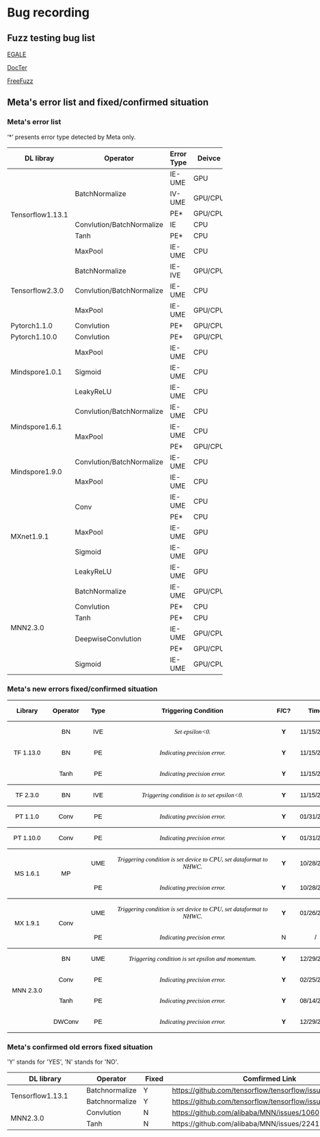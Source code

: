 # Bug recording 
## Fuzz testing bug list
[EGALE](https://github.com/lin-tan/eagle/tree/main/bug-reproduction)

[DocTer](https://docs.google.com/spreadsheets/d/1DgupQBMVpybHtyOhCO0fRb-oJDZbZSbo7H-AG36AE_c/edit?pli=1#gid=1383411354)

[FreeFuzz](https://github.com/ise-uiuc/FreeFuzz/tree/main/data)

##  Meta's error list and fixed/confirmed situation
### Meta's error list
‘*’ presents error type detected by Meta only.
<table class="tg">
<thead>
  <tr>
    <th class="tg-0lax"> DL&nbsp;libray   </th>
    <th class="tg-0lax">Operator   </th>
    <th class="tg-0lax">Error Type   </th>
    <th class="tg-0lax"> Deivce   </th>
  </tr>
</thead>
<tbody>
  <tr>
    <td class="tg-0lax" rowspan="6">Tensorflow1.13.1   </td>
    <td class="tg-0lax" rowspan="3">BatchNormalize   </td>
    <td class="tg-0lax">IE-UME   </td>
    <td class="tg-0lax">GPU   </td>
  </tr>
  <tr>
    <td class="tg-0lax">IV-UME   </td>
    <td class="tg-0lax">GPU/CPU   </td>
  </tr>
  <tr>
    <td class="tg-0lax">PE*   </td>
    <td class="tg-0lax">GPU/CPU   </td>
  </tr>
  <tr>
    <td class="tg-0lax">Convlution/BatchNormalize   </td>
    <td class="tg-0lax">IE   </td>
    <td class="tg-0lax">CPU</td>
  </tr>
  <tr>
    <td class="tg-0lax">Tanh   </td>
    <td class="tg-0lax">PE* </td>
    <td class="tg-0lax">CPU   </td>
  </tr>
  <tr>
    <td class="tg-0lax">MaxPool   </td>
    <td class="tg-0lax">IE-UME   </td>
    <td class="tg-0lax">CPU   </td>
  </tr>
  <tr>
    <td class="tg-0lax" rowspan="3">Tensorflow2.3.0   </td>
    <td class="tg-0lax">BatchNormalize   </td>
    <td class="tg-0lax">IE-IVE   </td>
    <td class="tg-0lax">GPU/CPU   </td>
  </tr>
  <tr>
    <td class="tg-0lax">Convlution/BatchNormalize   </td>
    <td class="tg-0lax">IE-UME   </td>
    <td class="tg-0lax">CPU   </td>
  </tr>
  <tr>
    <td class="tg-0lax">MaxPool   </td>
    <td class="tg-0lax">IE-UME   </td>
    <td class="tg-0lax">GPU/CPU   </td>
  </tr>
  <tr>
    <td class="tg-0lax">Pytorch1.1.0   </td>
    <td class="tg-0lax">Convlution   </td>
    <td class="tg-0lax">PE*   </td>
    <td class="tg-0lax">GPU/CPU   </td>
  </tr>
  <tr>
    <td class="tg-0lax">Pytorch1.10.0   </td>
    <td class="tg-0lax">Convlution   </td>
    <td class="tg-0lax">PE*   </td>
    <td class="tg-0lax">GPU/CPU   </td>
  </tr>
  <tr>
    <td class="tg-0lax" rowspan="3">Mindspore1.0.1   <br></td>
    <td class="tg-0lax">MaxPool   </td>
    <td class="tg-0lax">IE-UME</td>
    <td class="tg-0lax">CPU</td>
  </tr>
  <tr>
    <td class="tg-0lax">Sigmoid</td>
    <td class="tg-0lax">IE-UME </td>
    <td class="tg-0lax">CPU</td>
  </tr>
  <tr>
    <td class="tg-0lax">LeakyReLU   </td>
    <td class="tg-0lax">IE-UME   </td>
    <td class="tg-0lax">CPU   </td>
  </tr>
  <tr>
    <td class="tg-0lax" rowspan="3">Mindspore1.6.1   </td>
    <td class="tg-0lax">Convlution/BatchNormalize   </td>
    <td class="tg-0lax">IE-UME   </td>
    <td class="tg-0lax">CPU   </td>
  </tr>
  <tr>
    <td class="tg-0lax" rowspan="2">MaxPool   </td>
    <td class="tg-0lax">IE-UME   </td>
    <td class="tg-0lax">CPU   </td>
  </tr>
  <tr>
    <td class="tg-0lax">PE*   </td>
    <td class="tg-0lax">GPU/CPU   </td>
  </tr>
  <tr>
    <td class="tg-0lax" rowspan="2">Mindspore1.9.0   </td>
    <td class="tg-0lax">Convlution/BatchNormalize   </td>
    <td class="tg-0lax">IE-UME   </td>
    <td class="tg-0lax">CPU   </td>
  </tr>
  <tr>
    <td class="tg-0lax">MaxPool   </td>
    <td class="tg-0lax">IE-UME   </td>
    <td class="tg-0lax">CPU   </td>
  </tr>
  <tr>
    <td class="tg-0lax" rowspan="5">MXnet1.9.1   </td>
    <td class="tg-0lax" rowspan="2">Conv   </td>
    <td class="tg-0lax"> IE-UME</td>
    <td class="tg-0lax"> CPU   </td>
  </tr>
  <tr>
    <td class="tg-0lax"> PE*   </td>
    <td class="tg-0lax">  CPU   </td>
  </tr>
  <tr>
    <td class="tg-0lax">MaxPool   </td>
    <td class="tg-0lax">IE-UME   </td>
    <td class="tg-0lax">GPU   </td>
  </tr>
  <tr>
    <td class="tg-0lax">Sigmoid   </td>
    <td class="tg-0lax">IE-UME   </td>
    <td class="tg-0lax">GPU   </td>
  </tr>
  <tr>
    <td class="tg-0lax">LeakyReLU   </td>
    <td class="tg-0lax">IE-UME   </td>
    <td class="tg-0lax">GPU   </td>
  </tr>
  <tr>
    <td class="tg-0lax" rowspan="6">MNN2.3.0   </td>
    <td class="tg-0lax"> BatchNormalize   </td>
    <td class="tg-0lax">IE-UME   </td>
    <td class="tg-0lax">GPU/CPU   </td>
  </tr>
  <tr>
    <td class="tg-0lax">Convlution   </td>
    <td class="tg-0lax">PE*   </td>
    <td class="tg-0lax">CPU</td>
  </tr>
  <tr>
    <td class="tg-0lax">Tanh </td>
    <td class="tg-0lax">PE*   </td>
    <td class="tg-0lax">CPU   </td>
  </tr>
  <tr>
    <td class="tg-0lax" rowspan="2">DeepwiseConvlution</td>
    <td class="tg-0lax">IE-UME   </td>
    <td class="tg-0lax">GPU/CPU   </td>
  </tr>
  <tr>
    <td class="tg-0lax">PE*</td>
    <td class="tg-0lax">GPU/CPU   </td>
  </tr>
  <tr>
    <td class="tg-0lax">Sigmoid   </td>
    <td class="tg-0lax">IE-UME   </td>
    <td class="tg-0lax">GPU/CPU   </td>
  </tr>
</tbody>
</table>

### Meta's new errors fixed/confirmed situation

<table class="MsoNormalTable" border="0" cellspacing="0" cellpadding="0" width="1103" style="width:827.4pt;border-collapse:collapse;mso-yfti-tbllook:1184;
 mso-padding-alt:0cm 5.4pt 0cm 5.4pt">
 <tbody><tr style="mso-yfti-irow:0;mso-yfti-firstrow:yes;height:22.7pt">
  <td width="79" nowrap="" style="width:59.0pt;border-top:solid windowtext 1.0pt;
  border-left:none;border-bottom:solid windowtext 1.0pt;border-right:none;
  padding:0cm 5.4pt 0cm 5.4pt;height:22.7pt">
  <p class="MsoNormal" align="center" style="text-align:center;mso-pagination:widow-orphan"><b><span lang="EN-US" style="font-size:11.0pt;font-family:&quot;Arial Unicode MS&quot;,sans-serif;
  color:black;mso-font-kerning:0pt">Library<o:p></o:p></span></b></p>
  </td>
  <td width="75" nowrap="" style="width:56.0pt;border-top:solid windowtext 1.0pt;
  border-left:none;border-bottom:solid windowtext 1.0pt;border-right:none;
  padding:0cm 5.4pt 0cm 5.4pt;height:22.7pt">
  <p class="MsoNormal" align="center" style="text-align:center;mso-pagination:widow-orphan"><b><span lang="EN-US" style="font-size:11.0pt;font-family:&quot;Arial Unicode MS&quot;,sans-serif;
  color:black;mso-font-kerning:0pt">Operator<o:p></o:p></span></b></p>
  </td>
  <td width="47" nowrap="" style="width:35.4pt;border-top:solid windowtext 1.0pt;
  border-left:none;border-bottom:solid windowtext 1.0pt;border-right:none;
  padding:0cm 5.4pt 0cm 5.4pt;height:22.7pt">
  <p class="MsoNormal" align="center" style="text-align:center;mso-pagination:widow-orphan"><b><span lang="EN-US" style="font-size:11.0pt;font-family:&quot;Arial Unicode MS&quot;,sans-serif;
  color:black;mso-font-kerning:0pt">Type<o:p></o:p></span></b></p>
  </td>
  <td width="480" style="width:359.9pt;border-top:solid windowtext 1.0pt;
  border-left:none;border-bottom:solid windowtext 1.0pt;border-right:none;
  padding:0cm 5.4pt 0cm 5.4pt;height:22.7pt">
  <p class="MsoNormal" align="center" style="text-align:center;mso-pagination:widow-orphan"><b><span lang="EN-US" style="font-size:11.0pt;font-family:&quot;Arial Unicode MS&quot;,sans-serif;
  color:black;mso-font-kerning:0pt">Triggering Condition<o:p></o:p></span></b></p>
  </td>
  <td width="19" nowrap="" style="width:14.2pt;border-top:solid windowtext 1.0pt;
  border-left:none;border-bottom:solid windowtext 1.0pt;border-right:none;
  padding:0cm 5.4pt 0cm 5.4pt;height:22.7pt">
  <p class="MsoNormal" align="center" style="text-align:center;mso-pagination:widow-orphan"><b><span lang="EN-US" style="font-size:11.0pt;font-family:&quot;Arial Unicode MS&quot;,sans-serif;
  color:black;mso-font-kerning:0pt">F/C?<o:p></o:p></span></b></p>
  </td>
  <td width="88" nowrap="" style="width:65.7pt;border-top:solid windowtext 1.0pt;
  border-left:none;border-bottom:solid windowtext 1.0pt;border-right:none;
  padding:0cm 5.4pt 0cm 5.4pt;height:22.7pt">
  <p class="MsoNormal" align="center" style="text-align:center;mso-pagination:widow-orphan"><b><span lang="EN-US" style="font-size:11.0pt;font-family:&quot;Arial Unicode MS&quot;,sans-serif;
  color:black;mso-font-kerning:0pt">Time<o:p></o:p></span></b></p>
  </td>
  <td width="316" nowrap="" style="width:237.2pt;border-top:solid windowtext 1.0pt;
  border-left:none;border-bottom:solid windowtext 1.0pt;border-right:none;
  padding:0cm 5.4pt 0cm 5.4pt;height:22.7pt">
  <p class="MsoNormal" align="center" style="text-align:center;mso-pagination:widow-orphan"><b><span lang="EN-US" style="font-size:11.0pt;font-family:&quot;Arial Unicode MS&quot;,sans-serif;
  color:black;mso-font-kerning:0pt">Url<o:p></o:p></span></b></p>
  </td>
 </tr>
 <tr style="mso-yfti-irow:1;height:22.7pt">
  <td width="79" nowrap="" rowspan="3" style="width:59.0pt;border:none;border-bottom:
  solid black 1.0pt;mso-border-bottom-alt:solid black .5pt;padding:0cm 5.4pt 0cm 5.4pt;
  height:22.7pt">
  <p class="MsoNormal" align="center" style="text-align:center;mso-pagination:widow-orphan"><span lang="EN-US" style="font-size:11.0pt;font-family:&quot;Arial Unicode MS&quot;,sans-serif;
  color:black;mso-font-kerning:0pt">TF 1.13.0<o:p></o:p></span></p>
  </td>
  <td width="75" nowrap="" style="width:56.0pt;padding:0cm 5.4pt 0cm 5.4pt;
  height:22.7pt">
  <p class="MsoNormal" align="center" style="text-align:center;mso-pagination:widow-orphan"><span lang="EN-US" style="font-size:11.0pt;font-family:&quot;Arial Unicode MS&quot;,sans-serif;
  color:black;mso-font-kerning:0pt">BN<o:p></o:p></span></p>
  </td>
  <td width="47" nowrap="" style="width:35.4pt;padding:0cm 5.4pt 0cm 5.4pt;
  height:22.7pt">
  <p class="MsoNormal" align="center" style="text-align:center;mso-pagination:widow-orphan"><span lang="EN-US" style="font-size:11.0pt;font-family:&quot;Arial Unicode MS&quot;,sans-serif;
  color:black;mso-font-kerning:0pt">IVE<o:p></o:p></span></p>
  </td>
  <td width="480" style="width:359.9pt;padding:0cm 5.4pt 0cm 5.4pt;height:22.7pt">
  <p class="MsoNormal" align="center" style="text-align:center;mso-pagination:widow-orphan"><i><span lang="EN-US" style="font-size:11.0pt;font-family:&quot;Times New Roman&quot;,serif;
  mso-fareast-font-family:等线;color:black;mso-font-kerning:0pt">Set
  epsilon&lt;0.<o:p></o:p></span></i></p>
  </td>
  <td width="19" nowrap="" style="width:14.2pt;padding:0cm 5.4pt 0cm 5.4pt;
  height:22.7pt">
  <p class="MsoNormal" align="center" style="text-align:center;mso-pagination:widow-orphan"><b><span lang="EN-US" style="font-size:11.0pt;font-family:&quot;Arial Unicode MS&quot;,sans-serif;
  color:black;mso-font-kerning:0pt">Y<o:p></o:p></span></b></p>
  </td>
  <td width="88" nowrap="" style="width:65.7pt;padding:0cm 5.4pt 0cm 5.4pt;
  height:22.7pt">
  <p class="MsoNormal" align="center" style="text-align:center;mso-pagination:widow-orphan"><span lang="EN-US" style="font-size:11.0pt;font-family:&quot;Arial Unicode MS&quot;,sans-serif;
  color:black;mso-font-kerning:0pt">11/15/2023<o:p></o:p></span></p>
  </td>
  <td width="316" nowrap="" style="width:237.2pt;padding:0cm 5.4pt 0cm 5.4pt;
  height:22.7pt">
  <p class="MsoNormal" align="center" style="text-align:center;mso-pagination:widow-orphan"><span lang="EN-US" style="font-size:11.0pt;font-family:&quot;Arial Unicode MS&quot;,sans-serif;
  color:black;mso-font-kerning:0pt">/<o:p></o:p></span></p>
  </td>
 </tr>
 <tr style="mso-yfti-irow:2;height:22.7pt">
  <td width="75" nowrap="" style="width:56.0pt;padding:0cm 5.4pt 0cm 5.4pt;
  height:22.7pt">
  <p class="MsoNormal" align="center" style="text-align:center;mso-pagination:widow-orphan"><span lang="EN-US" style="font-size:11.0pt;font-family:&quot;Arial Unicode MS&quot;,sans-serif;
  color:black;mso-font-kerning:0pt">BN<o:p></o:p></span></p>
  </td>
  <td width="47" nowrap="" style="width:35.4pt;padding:0cm 5.4pt 0cm 5.4pt;
  height:22.7pt">
  <p class="MsoNormal" align="center" style="text-align:center;mso-pagination:widow-orphan"><span lang="EN-US" style="font-size:11.0pt;font-family:&quot;Arial Unicode MS&quot;,sans-serif;
  color:black;mso-font-kerning:0pt">PE<o:p></o:p></span></p>
  </td>
  <td width="480" style="width:359.9pt;padding:0cm 5.4pt 0cm 5.4pt;height:22.7pt">
  <p class="MsoNormal" align="center" style="text-align:center;mso-pagination:widow-orphan"><i><span lang="EN-US" style="font-size:11.0pt;font-family:&quot;Times New Roman&quot;,serif;
  mso-fareast-font-family:等线;color:black;mso-font-kerning:0pt">Indicating
  precision error.<o:p></o:p></span></i></p>
  </td>
  <td width="19" nowrap="" style="width:14.2pt;padding:0cm 5.4pt 0cm 5.4pt;
  height:22.7pt">
  <p class="MsoNormal" align="center" style="text-align:center;mso-pagination:widow-orphan"><b><span lang="EN-US" style="font-size:11.0pt;font-family:&quot;Arial Unicode MS&quot;,sans-serif;
  color:black;mso-font-kerning:0pt">Y<o:p></o:p></span></b></p>
  </td>
  <td width="88" nowrap="" style="width:65.7pt;padding:0cm 5.4pt 0cm 5.4pt;
  height:22.7pt">
  <p class="MsoNormal" align="center" style="text-align:center;mso-pagination:widow-orphan"><span lang="EN-US" style="font-size:11.0pt;font-family:&quot;Arial Unicode MS&quot;,sans-serif;
  color:black;mso-font-kerning:0pt">11/15/2023<o:p></o:p></span></p>
  </td>
  <td width="316" nowrap="" style="width:237.2pt;padding:0cm 5.4pt 0cm 5.4pt;
  height:22.7pt">
  <p class="MsoNormal" align="center" style="text-align:center;mso-pagination:widow-orphan"><span lang="EN-US" style="font-size:11.0pt;font-family:&quot;Arial Unicode MS&quot;,sans-serif;
  color:black;mso-font-kerning:0pt">/<o:p></o:p></span></p>
  </td>
 </tr>
 <tr style="mso-yfti-irow:3;height:22.7pt">
  <td width="75" nowrap="" style="width:56.0pt;border:none;border-bottom:solid windowtext 1.0pt;
  mso-border-bottom-alt:solid windowtext .5pt;padding:0cm 5.4pt 0cm 5.4pt;
  height:22.7pt">
  <p class="MsoNormal" align="center" style="text-align:center;mso-pagination:widow-orphan"><span lang="EN-US" style="font-size:11.0pt;font-family:&quot;Arial Unicode MS&quot;,sans-serif;
  color:black;mso-font-kerning:0pt">Tanh<o:p></o:p></span></p>
  </td>
  <td width="47" nowrap="" style="width:35.4pt;border:none;border-bottom:solid windowtext 1.0pt;
  mso-border-bottom-alt:solid windowtext .5pt;padding:0cm 5.4pt 0cm 5.4pt;
  height:22.7pt">
  <p class="MsoNormal" align="center" style="text-align:center;mso-pagination:widow-orphan"><span lang="EN-US" style="font-size:11.0pt;font-family:&quot;Arial Unicode MS&quot;,sans-serif;
  color:black;mso-font-kerning:0pt">PE<o:p></o:p></span></p>
  </td>
  <td width="480" style="width:359.9pt;border:none;border-bottom:solid windowtext 1.0pt;
  mso-border-bottom-alt:solid windowtext .5pt;padding:0cm 5.4pt 0cm 5.4pt;
  height:22.7pt">
  <p class="MsoNormal" align="center" style="text-align:center;mso-pagination:widow-orphan"><i><span lang="EN-US" style="font-size:11.0pt;font-family:&quot;Times New Roman&quot;,serif;
  mso-fareast-font-family:等线;color:black;mso-font-kerning:0pt">Indicating
  precision error.<o:p></o:p></span></i></p>
  </td>
  <td width="19" nowrap="" style="width:14.2pt;border:none;border-bottom:solid windowtext 1.0pt;
  mso-border-bottom-alt:solid windowtext .5pt;padding:0cm 5.4pt 0cm 5.4pt;
  height:22.7pt">
  <p class="MsoNormal" align="center" style="text-align:center;mso-pagination:widow-orphan"><b><span lang="EN-US" style="font-size:11.0pt;font-family:&quot;Arial Unicode MS&quot;,sans-serif;
  color:black;mso-font-kerning:0pt">Y<o:p></o:p></span></b></p>
  </td>
  <td width="88" nowrap="" style="width:65.7pt;border:none;border-bottom:solid windowtext 1.0pt;
  mso-border-bottom-alt:solid windowtext .5pt;padding:0cm 5.4pt 0cm 5.4pt;
  height:22.7pt">
  <p class="MsoNormal" align="center" style="text-align:center;mso-pagination:widow-orphan"><span lang="EN-US" style="font-size:11.0pt;font-family:&quot;Arial Unicode MS&quot;,sans-serif;
  color:black;mso-font-kerning:0pt">11/15/2023<o:p></o:p></span></p>
  </td>
  <td width="316" nowrap="" style="width:237.2pt;border:none;border-bottom:solid windowtext 1.0pt;
  mso-border-bottom-alt:solid windowtext .5pt;padding:0cm 5.4pt 0cm 5.4pt;
  height:22.7pt">
  <p class="MsoNormal" align="center" style="text-align:center;mso-pagination:widow-orphan"><span lang="EN-US" style="font-size:11.0pt;font-family:&quot;Arial Unicode MS&quot;,sans-serif;
  color:black;mso-font-kerning:0pt">/<o:p></o:p></span></p>
  </td>
 </tr>
 <tr style="mso-yfti-irow:4;height:22.7pt">
  <td width="79" nowrap="" style="width:59.0pt;padding:0cm 5.4pt 0cm 5.4pt;
  height:22.7pt">
  <p class="MsoNormal" align="center" style="text-align:center;mso-pagination:widow-orphan"><span lang="EN-US" style="font-size:11.0pt;font-family:&quot;Arial Unicode MS&quot;,sans-serif;
  color:black;mso-font-kerning:0pt">TF 2.3.0<o:p></o:p></span></p>
  </td>
  <td width="75" nowrap="" style="width:56.0pt;padding:0cm 5.4pt 0cm 5.4pt;
  height:22.7pt">
  <p class="MsoNormal" align="center" style="text-align:center;mso-pagination:widow-orphan"><span lang="EN-US" style="font-size:11.0pt;font-family:&quot;Arial Unicode MS&quot;,sans-serif;
  color:black;mso-font-kerning:0pt">BN<o:p></o:p></span></p>
  </td>
  <td width="47" nowrap="" style="width:35.4pt;padding:0cm 5.4pt 0cm 5.4pt;
  height:22.7pt">
  <p class="MsoNormal" align="center" style="text-align:center;mso-pagination:widow-orphan"><span lang="EN-US" style="font-size:11.0pt;font-family:&quot;Arial Unicode MS&quot;,sans-serif;
  color:black;mso-font-kerning:0pt">IVE<o:p></o:p></span></p>
  </td>
  <td width="480" style="width:359.9pt;padding:0cm 5.4pt 0cm 5.4pt;height:22.7pt">
  <p class="MsoNormal" align="center" style="text-align:center;mso-pagination:widow-orphan"><i><span lang="EN-US" style="font-size:11.0pt;font-family:&quot;Times New Roman&quot;,serif;
  mso-fareast-font-family:等线;color:black;mso-font-kerning:0pt">Triggering condition
  is to set epsilon&lt;0.<o:p></o:p></span></i></p>
  </td>
  <td width="19" nowrap="" style="width:14.2pt;border:none;border-bottom:solid windowtext 1.0pt;
  mso-border-bottom-alt:solid windowtext .5pt;padding:0cm 5.4pt 0cm 5.4pt;
  height:22.7pt">
  <p class="MsoNormal" align="center" style="text-align:center;mso-pagination:widow-orphan"><b><span lang="EN-US" style="font-size:11.0pt;font-family:&quot;Arial Unicode MS&quot;,sans-serif;
  color:black;mso-font-kerning:0pt">Y<o:p></o:p></span></b></p>
  </td>
  <td width="88" nowrap="" style="width:65.7pt;border:none;border-bottom:solid windowtext 1.0pt;
  mso-border-bottom-alt:solid windowtext .5pt;padding:0cm 5.4pt 0cm 5.4pt;
  height:22.7pt">
  <p class="MsoNormal" align="center" style="text-align:center;mso-pagination:widow-orphan"><span lang="EN-US" style="font-size:11.0pt;font-family:&quot;Arial Unicode MS&quot;,sans-serif;
  color:black;mso-font-kerning:0pt">11/15/2023<o:p></o:p></span></p>
  </td>
  <td width="316" nowrap="" style="width:237.2pt;border:none;border-bottom:solid windowtext 1.0pt;
  mso-border-bottom-alt:solid windowtext .5pt;padding:0cm 5.4pt 0cm 5.4pt;
  height:22.7pt">
  <p class="MsoNormal" align="center" style="text-align:center;mso-pagination:widow-orphan"><span lang="EN-US" style="font-size:11.0pt;font-family:&quot;Arial Unicode MS&quot;,sans-serif;
  color:black;mso-font-kerning:0pt">/<o:p></o:p></span></p>
  </td>
 </tr>
 <tr style="mso-yfti-irow:5;height:22.7pt">
  <td width="79" nowrap="" style="width:59.0pt;border-top:solid windowtext 1.0pt;
  border-left:none;border-bottom:solid windowtext 1.0pt;border-right:none;
  mso-border-top-alt:solid windowtext .5pt;mso-border-bottom-alt:solid windowtext .5pt;
  padding:0cm 5.4pt 0cm 5.4pt;height:22.7pt">
  <p class="MsoNormal" align="center" style="text-align:center;mso-pagination:widow-orphan"><span lang="EN-US" style="font-size:11.0pt;font-family:&quot;Arial Unicode MS&quot;,sans-serif;
  color:black;mso-font-kerning:0pt">PT 1.1.0<o:p></o:p></span></p>
  </td>
  <td width="75" nowrap="" style="width:56.0pt;border-top:solid windowtext 1.0pt;
  border-left:none;border-bottom:solid windowtext 1.0pt;border-right:none;
  mso-border-top-alt:solid windowtext .5pt;mso-border-bottom-alt:solid windowtext .5pt;
  padding:0cm 5.4pt 0cm 5.4pt;height:22.7pt">
  <p class="MsoNormal" align="center" style="text-align:center;mso-pagination:widow-orphan"><span lang="EN-US" style="font-size:11.0pt;font-family:&quot;Arial Unicode MS&quot;,sans-serif;
  color:black;mso-font-kerning:0pt">Conv<o:p></o:p></span></p>
  </td>
  <td width="47" nowrap="" style="width:35.4pt;border-top:solid windowtext 1.0pt;
  border-left:none;border-bottom:solid windowtext 1.0pt;border-right:none;
  mso-border-top-alt:solid windowtext .5pt;mso-border-bottom-alt:solid windowtext .5pt;
  padding:0cm 5.4pt 0cm 5.4pt;height:22.7pt">
  <p class="MsoNormal" align="center" style="text-align:center;mso-pagination:widow-orphan"><span lang="EN-US" style="font-size:11.0pt;font-family:&quot;Arial Unicode MS&quot;,sans-serif;
  color:black;mso-font-kerning:0pt">PE<o:p></o:p></span></p>
  </td>
  <td width="480" style="width:359.9pt;border-top:solid windowtext 1.0pt;
  border-left:none;border-bottom:solid windowtext 1.0pt;border-right:none;
  mso-border-top-alt:solid windowtext .5pt;mso-border-bottom-alt:solid windowtext .5pt;
  padding:0cm 5.4pt 0cm 5.4pt;height:22.7pt">
  <p class="MsoNormal" align="center" style="text-align:center;mso-pagination:widow-orphan"><i><span lang="EN-US" style="font-size:11.0pt;font-family:&quot;Times New Roman&quot;,serif;
  mso-fareast-font-family:等线;color:black;mso-font-kerning:0pt">Indicating
  precision error.<o:p></o:p></span></i></p>
  </td>
  <td width="19" nowrap="" style="width:14.2pt;border:none;border-bottom:solid windowtext 1.0pt;
  mso-border-top-alt:solid windowtext .5pt;mso-border-top-alt:solid windowtext .5pt;
  mso-border-bottom-alt:solid windowtext .5pt;padding:0cm 5.4pt 0cm 5.4pt;
  height:22.7pt">
  <p class="MsoNormal" align="center" style="text-align:center;mso-pagination:widow-orphan"><b><span lang="EN-US" style="font-size:11.0pt;font-family:&quot;Arial Unicode MS&quot;,sans-serif;
  color:black;mso-font-kerning:0pt">Y<o:p></o:p></span></b></p>
  </td>
  <td width="88" nowrap="" style="width:65.7pt;border:none;border-bottom:solid windowtext 1.0pt;
  mso-border-top-alt:solid windowtext .5pt;mso-border-top-alt:solid windowtext .5pt;
  mso-border-bottom-alt:solid windowtext .5pt;padding:0cm 5.4pt 0cm 5.4pt;
  height:22.7pt">
  <p class="MsoNormal" align="center" style="text-align:center;mso-pagination:widow-orphan"><span lang="EN-US" style="font-size:11.0pt;font-family:&quot;Arial Unicode MS&quot;,sans-serif;
  color:black;mso-font-kerning:0pt">01/31/2024<o:p></o:p></span></p>
  </td>
  <td width="316" nowrap="" style="width:237.2pt;border:none;border-bottom:solid windowtext 1.0pt;
  mso-border-top-alt:solid windowtext .5pt;mso-border-top-alt:solid windowtext .5pt;
  mso-border-bottom-alt:solid windowtext .5pt;padding:0cm 5.4pt 0cm 5.4pt;
  height:22.7pt">
  <p class="MsoNormal" align="center" style="text-align:center;mso-pagination:widow-orphan"><span lang="EN-US" style="font-size:11.0pt;font-family:&quot;Arial Unicode MS&quot;,sans-serif;
  color:black;mso-font-kerning:0pt">/<o:p></o:p></span></p>
  </td>
 </tr>
 <tr style="mso-yfti-irow:6;height:22.7pt">
  <td width="79" nowrap="" style="width:59.0pt;padding:0cm 5.4pt 0cm 5.4pt;
  height:22.7pt">
  <p class="MsoNormal" align="center" style="text-align:center;mso-pagination:widow-orphan"><span lang="EN-US" style="font-size:11.0pt;font-family:&quot;Arial Unicode MS&quot;,sans-serif;
  color:black;mso-font-kerning:0pt">PT 1.10.0<o:p></o:p></span></p>
  </td>
  <td width="75" nowrap="" style="width:56.0pt;padding:0cm 5.4pt 0cm 5.4pt;
  height:22.7pt">
  <p class="MsoNormal" align="center" style="text-align:center;mso-pagination:widow-orphan"><span lang="EN-US" style="font-size:11.0pt;font-family:&quot;Arial Unicode MS&quot;,sans-serif;
  color:black;mso-font-kerning:0pt">Conv<o:p></o:p></span></p>
  </td>
  <td width="47" nowrap="" style="width:35.4pt;padding:0cm 5.4pt 0cm 5.4pt;
  height:22.7pt">
  <p class="MsoNormal" align="center" style="text-align:center;mso-pagination:widow-orphan"><span lang="EN-US" style="font-size:11.0pt;font-family:&quot;Arial Unicode MS&quot;,sans-serif;
  color:black;mso-font-kerning:0pt">PE<o:p></o:p></span></p>
  </td>
  <td width="480" style="width:359.9pt;padding:0cm 5.4pt 0cm 5.4pt;height:22.7pt">
  <p class="MsoNormal" align="center" style="text-align:center;mso-pagination:widow-orphan"><i><span lang="EN-US" style="font-size:11.0pt;font-family:&quot;Times New Roman&quot;,serif;
  mso-fareast-font-family:等线;color:black;mso-font-kerning:0pt">Indicating
  precision error.<o:p></o:p></span></i></p>
  </td>
  <td width="19" nowrap="" style="width:14.2pt;padding:0cm 5.4pt 0cm 5.4pt;
  height:22.7pt">
  <p class="MsoNormal" align="center" style="text-align:center;mso-pagination:widow-orphan"><b><span lang="EN-US" style="font-size:11.0pt;font-family:&quot;Arial Unicode MS&quot;,sans-serif;
  color:black;mso-font-kerning:0pt">Y<o:p></o:p></span></b></p>
  </td>
  <td width="88" nowrap="" style="width:65.7pt;border:none;border-bottom:solid windowtext 1.0pt;
  mso-border-top-alt:solid windowtext .5pt;mso-border-top-alt:solid windowtext .5pt;
  mso-border-bottom-alt:solid windowtext .5pt;padding:0cm 5.4pt 0cm 5.4pt;
  height:22.7pt">
  <p class="MsoNormal" align="center" style="text-align:center;mso-pagination:widow-orphan"><span lang="EN-US" style="font-size:11.0pt;font-family:&quot;Arial Unicode MS&quot;,sans-serif;
  color:black;mso-font-kerning:0pt">01/31/2024<o:p></o:p></span></p>
  </td>
  <td width="316" nowrap="" style="width:237.2pt;padding:0cm 5.4pt 0cm 5.4pt;
  height:22.7pt">
  <p class="MsoNormal" align="center" style="text-align:center;mso-pagination:widow-orphan"><span lang="EN-US" style="font-size:11.0pt;font-family:&quot;Arial Unicode MS&quot;,sans-serif;
  color:black;mso-font-kerning:0pt">/<o:p></o:p></span></p>
  </td>
 </tr>
 <tr style="mso-yfti-irow:7;height:22.7pt">
  <td width="79" nowrap="" rowspan="2" style="width:59.0pt;border-top:solid windowtext 1.0pt;
  border-left:none;border-bottom:solid black 1.0pt;border-right:none;
  mso-border-top-alt:solid windowtext .5pt;mso-border-bottom-alt:solid black .5pt;
  padding:0cm 5.4pt 0cm 5.4pt;height:22.7pt">
  <p class="MsoNormal" align="center" style="text-align:center;mso-pagination:widow-orphan"><span lang="EN-US" style="font-size:11.0pt;font-family:&quot;Arial Unicode MS&quot;,sans-serif;
  color:black;mso-font-kerning:0pt">MS 1.6.1<o:p></o:p></span></p>
  </td>
  <td width="75" nowrap="" rowspan="2" style="width:56.0pt;border-top:solid windowtext 1.0pt;
  border-left:none;border-bottom:solid black 1.0pt;border-right:none;
  mso-border-top-alt:solid windowtext .5pt;mso-border-bottom-alt:solid black .5pt;
  padding:0cm 5.4pt 0cm 5.4pt;height:22.7pt">
  <p class="MsoNormal" align="center" style="text-align:center;mso-pagination:widow-orphan"><span lang="EN-US" style="font-size:11.0pt;font-family:&quot;Arial Unicode MS&quot;,sans-serif;
  color:black;mso-font-kerning:0pt">MP<o:p></o:p></span></p>
  </td>
  <td width="47" nowrap="" style="width:35.4pt;border:none;border-top:solid windowtext 1.0pt;
  mso-border-top-alt:solid windowtext .5pt;padding:0cm 5.4pt 0cm 5.4pt;
  height:22.7pt">
  <p class="MsoNormal" align="center" style="text-align:center;mso-pagination:widow-orphan"><span lang="EN-US" style="font-size:11.0pt;font-family:&quot;Arial Unicode MS&quot;,sans-serif;
  color:black;mso-font-kerning:0pt">UME<o:p></o:p></span></p>
  </td>
  <td width="480" style="width:359.9pt;border:none;border-top:solid windowtext 1.0pt;
  mso-border-top-alt:solid windowtext .5pt;padding:0cm 5.4pt 0cm 5.4pt;
  height:22.7pt">
  <p class="MsoNormal" align="center" style="text-align:center;mso-pagination:widow-orphan"><i><span lang="EN-US" style="font-size:11.0pt;font-family:&quot;Times New Roman&quot;,serif;
  mso-fareast-font-family:等线;color:black;mso-font-kerning:0pt">Triggering
  condition is set&nbsp;device to CPU, set dataformat to NHWC.<o:p></o:p></span></i></p>
  </td>
  <td width="19" nowrap="" style="width:14.2pt;border:none;border-top:solid windowtext 1.0pt;
  mso-border-top-alt:solid windowtext .5pt;padding:0cm 5.4pt 0cm 5.4pt;
  height:22.7pt">
  <p class="MsoNormal" align="center" style="text-align:center;mso-pagination:widow-orphan"><b><span lang="EN-US" style="font-size:11.0pt;font-family:&quot;Arial Unicode MS&quot;,sans-serif;
  color:black;mso-font-kerning:0pt">Y<o:p></o:p></span></b></p>
  </td>
  <td width="88" nowrap="" style="width:65.7pt;padding:0cm 5.4pt 0cm 5.4pt;
  height:22.7pt">
  <p class="MsoNormal" align="center" style="text-align:center;mso-pagination:widow-orphan"><span lang="EN-US" style="font-size:11.0pt;font-family:&quot;Arial Unicode MS&quot;,sans-serif;
  color:black;mso-font-kerning:0pt">10/28/2023<o:p></o:p></span></p>
  </td>
  <td width="316" nowrap="" style="width:237.2pt;border:none;border-top:solid windowtext 1.0pt;
  mso-border-top-alt:solid windowtext .5pt;padding:0cm 5.4pt 0cm 5.4pt;
  height:22.7pt">
  <p class="MsoNormal" align="center" style="text-align:center;mso-pagination:widow-orphan"><span lang="EN-US" style="font-size:11.0pt;font-family:&quot;Arial Unicode MS&quot;,sans-serif;
  color:black;mso-font-kerning:0pt">/<o:p></o:p></span></p>
  </td>
 </tr>
 <tr style="mso-yfti-irow:8;height:22.7pt">
  <td width="47" nowrap="" style="width:35.4pt;border:none;border-bottom:solid windowtext 1.0pt;
  mso-border-bottom-alt:solid windowtext .5pt;padding:0cm 5.4pt 0cm 5.4pt;
  height:22.7pt">
  <p class="MsoNormal" align="center" style="text-align:center;mso-pagination:widow-orphan"><span lang="EN-US" style="font-size:11.0pt;font-family:&quot;Arial Unicode MS&quot;,sans-serif;
  color:black;mso-font-kerning:0pt">PE<o:p></o:p></span></p>
  </td>
  <td width="480" style="width:359.9pt;border:none;border-bottom:solid windowtext 1.0pt;
  mso-border-bottom-alt:solid windowtext .5pt;padding:0cm 5.4pt 0cm 5.4pt;
  height:22.7pt">
  <p class="MsoNormal" align="center" style="text-align:center;mso-pagination:widow-orphan"><i><span lang="EN-US" style="font-size:11.0pt;font-family:&quot;Times New Roman&quot;,serif;
  mso-fareast-font-family:等线;color:black;mso-font-kerning:0pt">Indicating
  precision error.<o:p></o:p></span></i></p>
  </td>
  <td width="19" nowrap="" style="width:14.2pt;border:none;border-bottom:solid windowtext 1.0pt;
  mso-border-bottom-alt:solid windowtext .5pt;padding:0cm 5.4pt 0cm 5.4pt;
  height:22.7pt">
  <p class="MsoNormal" align="center" style="text-align:center;mso-pagination:widow-orphan"><b><span lang="EN-US" style="font-size:11.0pt;font-family:&quot;Arial Unicode MS&quot;,sans-serif;
  color:black;mso-font-kerning:0pt">Y<o:p></o:p></span></b></p>
  </td>
  <td width="88" nowrap="" style="width:65.7pt;border:none;border-bottom:solid windowtext 1.0pt;
  mso-border-bottom-alt:solid windowtext .5pt;padding:0cm 5.4pt 0cm 5.4pt;
  height:22.7pt">
  <p class="MsoNormal" align="center" style="text-align:center;mso-pagination:widow-orphan"><span lang="EN-US" style="font-size:11.0pt;font-family:&quot;Arial Unicode MS&quot;,sans-serif;
  color:black;mso-font-kerning:0pt">10/28/2023<o:p></o:p></span></p>
  </td>
  <td width="316" nowrap="" style="width:237.2pt;border:none;border-bottom:solid windowtext 1.0pt;
  mso-border-bottom-alt:solid windowtext .5pt;padding:0cm 5.4pt 0cm 5.4pt;
  height:22.7pt">
  <p class="MsoNormal" align="center" style="text-align:center;mso-pagination:widow-orphan"><span lang="EN-US" style="font-size:11.0pt;font-family:&quot;Arial Unicode MS&quot;,sans-serif;
  color:black;mso-font-kerning:0pt">/<o:p></o:p></span></p>
  </td>
 </tr>
 <tr style="mso-yfti-irow:9;height:22.7pt">
  <td width="79" nowrap="" rowspan="2" style="width:59.0pt;border:none;border-bottom:
  solid black 1.0pt;mso-border-bottom-alt:solid black .5pt;padding:0cm 5.4pt 0cm 5.4pt;
  height:22.7pt">
  <p class="MsoNormal" align="center" style="text-align:center;mso-pagination:widow-orphan"><span lang="EN-US" style="font-size:11.0pt;font-family:&quot;Arial Unicode MS&quot;,sans-serif;
  color:black;mso-font-kerning:0pt">MX 1.9.1<o:p></o:p></span></p>
  </td>
  <td width="75" nowrap="" rowspan="2" style="width:56.0pt;border:none;border-bottom:
  solid black 1.0pt;mso-border-bottom-alt:solid black .5pt;padding:0cm 5.4pt 0cm 5.4pt;
  height:22.7pt">
  <p class="MsoNormal" align="center" style="text-align:center;mso-pagination:widow-orphan"><span lang="EN-US" style="font-size:11.0pt;font-family:&quot;Arial Unicode MS&quot;,sans-serif;
  color:black;mso-font-kerning:0pt">Conv<o:p></o:p></span></p>
  </td>
  <td width="47" nowrap="" style="width:35.4pt;padding:0cm 5.4pt 0cm 5.4pt;
  height:22.7pt">
  <p class="MsoNormal" align="center" style="text-align:center;mso-pagination:widow-orphan"><span lang="EN-US" style="font-size:11.0pt;font-family:&quot;Arial Unicode MS&quot;,sans-serif;
  color:black;mso-font-kerning:0pt">UME<o:p></o:p></span></p>
  </td>
  <td width="480" style="width:359.9pt;padding:0cm 5.4pt 0cm 5.4pt;height:22.7pt">
  <p class="MsoNormal" align="center" style="text-align:center;mso-pagination:widow-orphan"><i><span lang="EN-US" style="font-size:11.0pt;font-family:&quot;Times New Roman&quot;,serif;
  mso-fareast-font-family:等线;color:black;mso-font-kerning:0pt">Triggering
  condition is set device to CPU, set dataformat to NHWC.<o:p></o:p></span></i></p>
  </td>
  <td width="19" nowrap="" style="width:14.2pt;padding:0cm 5.4pt 0cm 5.4pt;
  height:22.7pt">
  <p class="MsoNormal" align="center" style="text-align:center;mso-pagination:widow-orphan"><b><span lang="EN-US" style="font-size:11.0pt;font-family:&quot;Arial Unicode MS&quot;,sans-serif;
  color:black;mso-font-kerning:0pt">Y<o:p></o:p></span></b></p>
  </td>
  <td width="88" nowrap="" style="width:65.7pt;padding:0cm 5.4pt 0cm 5.4pt;
  height:22.7pt">
  <p class="MsoNormal" align="center" style="text-align:center;mso-pagination:widow-orphan"><span lang="EN-US" style="font-size:11.0pt;font-family:&quot;Arial Unicode MS&quot;,sans-serif;
  color:black;mso-font-kerning:0pt">01/26/2023<o:p></o:p></span></p>
  </td>
  <td width="316" nowrap="" style="width:237.2pt;padding:0cm 5.4pt 0cm 5.4pt;
  height:22.7pt">
  <p class="MsoNormal" align="center" style="text-align:center;mso-pagination:widow-orphan"><span lang="EN-US" style="font-size:11.0pt;font-family:&quot;Arial Unicode MS&quot;,sans-serif;
  color:black;mso-font-kerning:0pt">https://github.com/apache/mxnet/issues/21176<o:p></o:p></span></p>
  </td>
 </tr>
 <tr style="mso-yfti-irow:10;height:22.7pt">
  <td width="47" nowrap="" style="width:35.4pt;padding:0cm 5.4pt 0cm 5.4pt;
  height:22.7pt">
  <p class="MsoNormal" align="center" style="text-align:center;mso-pagination:widow-orphan"><span lang="EN-US" style="font-size:11.0pt;font-family:&quot;Arial Unicode MS&quot;,sans-serif;
  color:black;mso-font-kerning:0pt">PE<o:p></o:p></span></p>
  </td>
  <td width="480" style="width:359.9pt;padding:0cm 5.4pt 0cm 5.4pt;height:22.7pt">
  <p class="MsoNormal" align="center" style="text-align:center;mso-pagination:widow-orphan"><i><span lang="EN-US" style="font-size:11.0pt;font-family:&quot;Times New Roman&quot;,serif;
  mso-fareast-font-family:等线;color:black;mso-font-kerning:0pt">Indicating
  precision error.<o:p></o:p></span></i></p>
  </td>
  <td width="19" nowrap="" style="width:14.2pt;padding:0cm 5.4pt 0cm 5.4pt;
  height:22.7pt">
  <p class="MsoNormal" align="center" style="text-align:center;mso-pagination:widow-orphan"><span lang="EN-US" style="font-size:11.0pt;font-family:&quot;Arial Unicode MS&quot;,sans-serif;
  color:black;mso-font-kerning:0pt">N<o:p></o:p></span></p>
  </td>
  <td width="88" nowrap="" style="width:65.7pt;padding:0cm 5.4pt 0cm 5.4pt;
  height:22.7pt">
  <p class="MsoNormal" align="center" style="text-align:center;mso-pagination:widow-orphan"><span lang="EN-US" style="font-size:11.0pt;font-family:&quot;Arial Unicode MS&quot;,sans-serif;
  color:black;mso-font-kerning:0pt">/<o:p></o:p></span></p>
  </td>
  <td width="316" nowrap="" style="width:237.2pt;padding:0cm 5.4pt 0cm 5.4pt;
  height:22.7pt">
  <p class="MsoNormal" align="center" style="text-align:center;mso-pagination:widow-orphan"><span lang="EN-US" style="font-size:11.0pt;font-family:&quot;Arial Unicode MS&quot;,sans-serif;
  color:black;mso-font-kerning:0pt">/<o:p></o:p></span></p>
  </td>
 </tr>
 <tr style="mso-yfti-irow:11;height:22.7pt">
  <td width="79" nowrap="" rowspan="4" style="width:59.0pt;border:none;border-bottom:
  solid black 1.0pt;padding:0cm 5.4pt 0cm 5.4pt;height:22.7pt">
  <p class="MsoNormal" align="center" style="text-align:center;mso-pagination:widow-orphan"><span lang="EN-US" style="font-size:11.0pt;font-family:&quot;Arial Unicode MS&quot;,sans-serif;
  color:black;mso-font-kerning:0pt">MNN 2.3.0<o:p></o:p></span></p>
  </td>
  <td width="75" nowrap="" style="width:56.0pt;padding:0cm 5.4pt 0cm 5.4pt;
  height:22.7pt">
  <p class="MsoNormal" align="center" style="text-align:center;mso-pagination:widow-orphan"><span lang="EN-US" style="font-size:11.0pt;font-family:&quot;Arial Unicode MS&quot;,sans-serif;
  color:black;mso-font-kerning:0pt">BN<o:p></o:p></span></p>
  </td>
  <td width="47" nowrap="" style="width:35.4pt;border:none;border-top:solid windowtext 1.0pt;
  mso-border-top-alt:solid windowtext .5pt;padding:0cm 5.4pt 0cm 5.4pt;
  height:22.7pt">
  <p class="MsoNormal" align="center" style="text-align:center;mso-pagination:widow-orphan"><span lang="EN-US" style="font-size:11.0pt;font-family:&quot;Arial Unicode MS&quot;,sans-serif;
  color:black;mso-font-kerning:0pt">UME<o:p></o:p></span></p>
  </td>
  <td width="480" style="width:359.9pt;border:none;border-top:solid windowtext 1.0pt;
  mso-border-top-alt:solid windowtext .5pt;padding:0cm 5.4pt 0cm 5.4pt;
  height:22.7pt">
  <p class="MsoNormal" align="center" style="text-align:center;mso-pagination:widow-orphan"><i><span lang="EN-US" style="font-size:11.0pt;font-family:&quot;Times New Roman&quot;,serif;
  mso-fareast-font-family:等线;color:black;mso-font-kerning:0pt">Triggering
  condition is set epsilon and momentum.<o:p></o:p></span></i></p>
  </td>
  <td width="19" nowrap="" style="width:14.2pt;border:none;border-top:solid windowtext 1.0pt;
  mso-border-top-alt:solid windowtext .5pt;padding:0cm 5.4pt 0cm 5.4pt;
  height:22.7pt">
  <p class="MsoNormal" align="center" style="text-align:center;mso-pagination:widow-orphan"><b><span lang="EN-US" style="font-size:11.0pt;font-family:&quot;Arial Unicode MS&quot;,sans-serif;
  color:black;mso-font-kerning:0pt">Y<o:p></o:p></span></b></p>
  </td>
  <td width="88" nowrap="" style="width:65.7pt;border:none;border-top:solid windowtext 1.0pt;
  mso-border-top-alt:solid windowtext .5pt;padding:0cm 5.4pt 0cm 5.4pt;
  height:22.7pt">
  <p class="MsoNormal" align="center" style="text-align:center;mso-pagination:widow-orphan"><span lang="EN-US" style="font-size:11.0pt;font-family:&quot;Arial Unicode MS&quot;,sans-serif;
  color:black;mso-font-kerning:0pt">12/29/2023<o:p></o:p></span></p>
  </td>
  <td width="316" nowrap="" style="width:237.2pt;border:none;border-top:solid windowtext 1.0pt;
  mso-border-top-alt:solid windowtext .5pt;padding:0cm 5.4pt 0cm 5.4pt;
  height:22.7pt">
  <p class="MsoNormal" align="center" style="text-align:center;mso-pagination:widow-orphan"><span lang="EN-US" style="font-size:11.0pt;font-family:&quot;Arial Unicode MS&quot;,sans-serif;
  color:black;mso-font-kerning:0pt">/<o:p></o:p></span></p>
  </td>
 </tr>
 <tr style="mso-yfti-irow:12;height:22.7pt">
  <td width="75" nowrap="" style="width:56.0pt;padding:0cm 5.4pt 0cm 5.4pt;
  height:22.7pt">
  <p class="MsoNormal" align="center" style="text-align:center;mso-pagination:widow-orphan"><span lang="EN-US" style="font-size:11.0pt;font-family:&quot;Arial Unicode MS&quot;,sans-serif;
  color:black;mso-font-kerning:0pt">Conv<o:p></o:p></span></p>
  </td>
  <td width="47" nowrap="" style="width:35.4pt;padding:0cm 5.4pt 0cm 5.4pt;
  height:22.7pt">
  <p class="MsoNormal" align="center" style="text-align:center;mso-pagination:widow-orphan"><span lang="EN-US" style="font-size:11.0pt;font-family:&quot;Arial Unicode MS&quot;,sans-serif;
  color:black;mso-font-kerning:0pt">PE<o:p></o:p></span></p>
  </td>
  <td width="480" style="width:359.9pt;padding:0cm 5.4pt 0cm 5.4pt;height:22.7pt">
  <p class="MsoNormal" align="center" style="text-align:center;mso-pagination:widow-orphan"><i><span lang="EN-US" style="font-size:11.0pt;font-family:&quot;Times New Roman&quot;,serif;
  mso-fareast-font-family:等线;color:black;mso-font-kerning:0pt">Indicating
  precision error.<o:p></o:p></span></i></p>
  </td>
  <td width="19" nowrap="" style="width:14.2pt;padding:0cm 5.4pt 0cm 5.4pt;
  height:22.7pt">
  <p class="MsoNormal" align="center" style="text-align:center;mso-pagination:widow-orphan"><b><span lang="EN-US" style="font-size:11.0pt;font-family:&quot;Arial Unicode MS&quot;,sans-serif;
  color:black;mso-font-kerning:0pt">Y<o:p></o:p></span></b></p>
  </td>
  <td width="88" nowrap="" style="width:65.7pt;padding:0cm 5.4pt 0cm 5.4pt;
  height:22.7pt">
  <p class="MsoNormal" align="center" style="text-align:center;mso-pagination:widow-orphan"><span lang="EN-US" style="font-size:11.0pt;font-family:&quot;Arial Unicode MS&quot;,sans-serif;
  color:black;mso-font-kerning:0pt">02/25/2023<o:p></o:p></span></p>
  </td>
  <td width="316" nowrap="" style="width:237.2pt;padding:0cm 5.4pt 0cm 5.4pt;
  height:22.7pt">
  <p class="MsoNormal" align="center" style="text-align:center;mso-pagination:widow-orphan"><span lang="EN-US" style="font-size:11.0pt;font-family:&quot;Arial Unicode MS&quot;,sans-serif;
  color:black;mso-font-kerning:0pt">https://github.com/alibaba/MNN/issues/2241<o:p></o:p></span></p>
  </td>
 </tr>
 <tr style="mso-yfti-irow:13;height:22.7pt">
  <td width="75" nowrap="" style="width:56.0pt;padding:0cm 5.4pt 0cm 5.4pt;
  height:22.7pt">
  <p class="MsoNormal" align="center" style="text-align:center;mso-pagination:widow-orphan"><span lang="EN-US" style="font-size:11.0pt;font-family:&quot;Arial Unicode MS&quot;,sans-serif;
  color:black;mso-font-kerning:0pt">Tanh<o:p></o:p></span></p>
  </td>
  <td width="47" nowrap="" style="width:35.4pt;padding:0cm 5.4pt 0cm 5.4pt;
  height:22.7pt">
  <p class="MsoNormal" align="center" style="text-align:center;mso-pagination:widow-orphan"><span lang="EN-US" style="font-size:11.0pt;font-family:&quot;Arial Unicode MS&quot;,sans-serif;
  color:black;mso-font-kerning:0pt">PE<o:p></o:p></span></p>
  </td>
  <td width="480" style="width:359.9pt;padding:0cm 5.4pt 0cm 5.4pt;height:22.7pt">
  <p class="MsoNormal" align="center" style="text-align:center;mso-pagination:widow-orphan"><i><span lang="EN-US" style="font-size:11.0pt;font-family:&quot;Times New Roman&quot;,serif;
  mso-fareast-font-family:等线;color:black;mso-font-kerning:0pt">Indicating
  precision error.<o:p></o:p></span></i></p>
  </td>
  <td width="19" nowrap="" style="width:14.2pt;padding:0cm 5.4pt 0cm 5.4pt;
  height:22.7pt">
  <p class="MsoNormal" align="center" style="text-align:center;mso-pagination:widow-orphan"><b><span lang="EN-US" style="font-size:11.0pt;font-family:&quot;Arial Unicode MS&quot;,sans-serif;
  color:black;mso-font-kerning:0pt">Y<o:p></o:p></span></b></p>
  </td>
  <td width="88" nowrap="" style="width:65.7pt;padding:0cm 5.4pt 0cm 5.4pt;
  height:22.7pt">
  <p class="MsoNormal" align="center" style="text-align:center;mso-pagination:widow-orphan"><span lang="EN-US" style="font-size:11.0pt;font-family:&quot;Arial Unicode MS&quot;,sans-serif;
  color:black;mso-font-kerning:0pt">08/14/2020<o:p></o:p></span></p>
  </td>
  <td width="316" nowrap="" style="width:237.2pt;padding:0cm 5.4pt 0cm 5.4pt;
  height:22.7pt">
  <p class="MsoNormal" align="center" style="text-align:center;mso-pagination:widow-orphan"><span lang="EN-US" style="font-size:11.0pt;font-family:&quot;Arial Unicode MS&quot;,sans-serif;
  color:black;mso-font-kerning:0pt">https://github.com/alibaba/MNN/issues/1060<o:p></o:p></span></p>
  </td>
 </tr>
 <tr style="mso-yfti-irow:14;mso-yfti-lastrow:yes;height:22.7pt">
  <td width="75" nowrap="" style="width:56.0pt;border:none;border-bottom:solid windowtext 1.0pt;
  padding:0cm 5.4pt 0cm 5.4pt;height:22.7pt">
  <p class="MsoNormal" align="center" style="text-align:center;mso-pagination:widow-orphan"><span lang="EN-US" style="font-size:11.0pt;font-family:&quot;Arial Unicode MS&quot;,sans-serif;
  color:black;mso-font-kerning:0pt">DWConv<o:p></o:p></span></p>
  </td>
  <td width="47" nowrap="" style="width:35.4pt;border:none;border-bottom:solid windowtext 1.0pt;
  padding:0cm 5.4pt 0cm 5.4pt;height:22.7pt">
  <p class="MsoNormal" align="center" style="text-align:center;mso-pagination:widow-orphan"><span lang="EN-US" style="font-size:11.0pt;font-family:&quot;Arial Unicode MS&quot;,sans-serif;
  color:black;mso-font-kerning:0pt">PE<o:p></o:p></span></p>
  </td>
  <td width="480" style="width:359.9pt;border:none;border-bottom:solid windowtext 1.0pt;
  padding:0cm 5.4pt 0cm 5.4pt;height:22.7pt">
  <p class="MsoNormal" align="center" style="text-align:center;mso-pagination:widow-orphan"><i><span lang="EN-US" style="font-size:11.0pt;font-family:&quot;Times New Roman&quot;,serif;
  mso-fareast-font-family:等线;color:black;mso-font-kerning:0pt">Indicating
  precision error.<o:p></o:p></span></i></p>
  </td>
  <td width="19" nowrap="" style="width:14.2pt;border:none;border-bottom:solid windowtext 1.0pt;
  padding:0cm 5.4pt 0cm 5.4pt;height:22.7pt">
  <p class="MsoNormal" align="center" style="text-align:center;mso-pagination:widow-orphan"><b><span lang="EN-US" style="font-size:11.0pt;font-family:&quot;Arial Unicode MS&quot;,sans-serif;
  color:black;mso-font-kerning:0pt">Y<o:p></o:p></span></b></p>
  </td>
  <td width="88" nowrap="" style="width:65.7pt;border:none;border-bottom:solid windowtext 1.0pt;
  padding:0cm 5.4pt 0cm 5.4pt;height:22.7pt">
  <p class="MsoNormal" align="center" style="text-align:center;mso-pagination:widow-orphan"><span lang="EN-US" style="font-size:11.0pt;font-family:&quot;Arial Unicode MS&quot;,sans-serif;
  color:black;mso-font-kerning:0pt">12/29/2023<o:p></o:p></span></p>
  </td>
  <td width="316" nowrap="" style="width:237.2pt;border:none;border-bottom:solid windowtext 1.0pt;
  padding:0cm 5.4pt 0cm 5.4pt;height:22.7pt">
  <p class="MsoNormal" align="center" style="text-align:center;mso-pagination:widow-orphan"><span lang="EN-US" style="font-size:11.0pt;font-family:&quot;Arial Unicode MS&quot;,sans-serif;
  color:black;mso-font-kerning:0pt">/<o:p></o:p></span></p>
  </td>
 </tr>
</tbody></table>

### Meta's confirmed old errors fixed situation
'Y' stands for 'YES', 'N' stands for 'NO'.
<table class="tg" style="undefined;table-layout: fixed; width: 850px">
<colgroup>
<col style="width: 183px">
<col style="width: 119px">
<col style="width: 69px">
<col style="width: 479px">
</colgroup>
<thead>
  <tr>
    <th class="tg-9wq8">DL&nbsp;library</th>
    <th class="tg-9wq8">Operator</th>
    <th class="tg-9wq8">Fixed</th>
    <th class="tg-nrix">Comfirmed Link</th>
  </tr>
</thead>
<tbody>
  <tr>
    <td class="tg-9wq8" rowspan="2">Tensorflow1.13.1</td>
    <td class="tg-9wq8">Batchnormalize</td>
    <td class="tg-g0ou">Y</td>
    <td class="tg-i2ln"><a href="https://github.com/tensorflow/tensorflow/issues/59309">https://github.com/tensorflow/tensorflow/issues/59309</a></td>
  </tr>
  <tr>
    <td class="tg-9wq8">Batchnormalize</td>
    <td class="tg-g0ou">Y</td>
    <td class="tg-i2ln"><a href="https://github.com/tensorflow/tensorflow/issues/59307">https://github.com/tensorflow/tensorflow/issues/59307</a></td>
  </tr>
  <tr>
    <td class="tg-9wq8" rowspan="2">MNN2.3.0</td>
    <td class="tg-9wq8">Convlution</td>
    <td class="tg-g0ou">N</td>
    <td class="tg-i2ln"><a href="https://github.com/alibaba/MNN/issues/1060">https://github.com/alibaba/MNN/issues/1060</a></td>
  </tr>
  <tr>
    <td class="tg-9wq8">Tanh</td>
    <td class="tg-9wq8">N</td>
    <td class="tg-nrix">https://github.com/alibaba/MNN/issues/2241</td>
  </tr>
</tbody>
</table>
